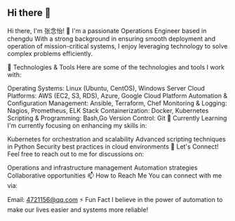 ## Hi there 👋

Hi there, I'm 张念怡! 👋
I'm a passionate Operations Engineer based in chengdu  With a strong background in ensuring smooth deployment and operation of mission-critical systems, I enjoy leveraging technology to solve complex problems efficiently.

🔧 Technologies & Tools
Here are some of the technologies and tools I work with:

Operating Systems: Linux (Ubuntu, CentOS), Windows Server
Cloud Platforms: AWS (EC2, S3, RDS), Azure, Google Cloud Platform
Automation & Configuration Management: Ansible, Terraform, Chef
Monitoring & Logging: Nagios, Prometheus, ELK Stack
Containerization: Docker, Kubernetes
Scripting & Programming: Bash,Go
Version Control: Git
🌱 Currently Learning
I'm currently focusing on enhancing my skills in:

Kubernetes for orchestration and scalability
Advanced scripting techniques in Python
Security best practices in cloud environments
💬 Let's Connect!
Feel free to reach out to me for discussions on:

Operations and infrastructure management
Automation strategies
Collaborative opportunities
📫 How to Reach Me
You can connect with me via:


Email: 4721156@qq.com
⚡ Fun Fact
I believe in the power of automation to make our lives easier and systems more reliable!


